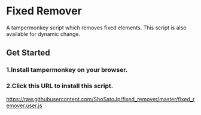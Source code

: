 # Fixed Remover
A tampermonkey script which removes fixed elements. This script is also available for dynamic change.

## Get Started
### 1.Install tampermonkey on your browser.
### 2.Click this URL to install this script.
https://raw.githubusercontent.com/ShoSatoJp/fixed_remover/master/fixed_remover.user.js